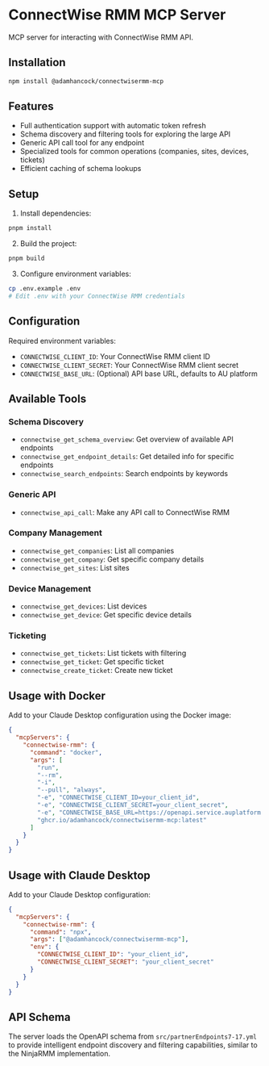 # ConnectWise RMM MCP Server

MCP server for interacting with ConnectWise RMM API.

## Installation

```bash
npm install @adamhancock/connectwisermm-mcp
```

## Features

- Full authentication support with automatic token refresh
- Schema discovery and filtering tools for exploring the large API
- Generic API call tool for any endpoint
- Specialized tools for common operations (companies, sites, devices, tickets)
- Efficient caching of schema lookups

## Setup

1. Install dependencies:
```bash
pnpm install
```

2. Build the project:
```bash
pnpm build
```

3. Configure environment variables:
```bash
cp .env.example .env
# Edit .env with your ConnectWise RMM credentials
```

## Configuration

Required environment variables:
- `CONNECTWISE_CLIENT_ID`: Your ConnectWise RMM client ID
- `CONNECTWISE_CLIENT_SECRET`: Your ConnectWise RMM client secret
- `CONNECTWISE_BASE_URL`: (Optional) API base URL, defaults to AU platform

## Available Tools

### Schema Discovery
- `connectwise_get_schema_overview`: Get overview of available API endpoints
- `connectwise_get_endpoint_details`: Get detailed info for specific endpoints
- `connectwise_search_endpoints`: Search endpoints by keywords

### Generic API
- `connectwise_api_call`: Make any API call to ConnectWise RMM

### Company Management
- `connectwise_get_companies`: List all companies
- `connectwise_get_company`: Get specific company details
- `connectwise_get_sites`: List sites

### Device Management  
- `connectwise_get_devices`: List devices
- `connectwise_get_device`: Get specific device details

### Ticketing
- `connectwise_get_tickets`: List tickets with filtering
- `connectwise_get_ticket`: Get specific ticket
- `connectwise_create_ticket`: Create new ticket

## Usage with Docker

Add to your Claude Desktop configuration using the Docker image:

```json
{
  "mcpServers": {
    "connectwise-rmm": {
      "command": "docker",
      "args": [
        "run",
        "--rm",
        "-i",
        "--pull", "always",
        "-e", "CONNECTWISE_CLIENT_ID=your_client_id",
        "-e", "CONNECTWISE_CLIENT_SECRET=your_client_secret",
        "-e", "CONNECTWISE_BASE_URL=https://openapi.service.auplatform.connectwise.com",
        "ghcr.io/adamhancock/connectwisermm-mcp:latest"
      ]
    }
  }
}
```

## Usage with Claude Desktop

Add to your Claude Desktop configuration:

```json
{
  "mcpServers": {
    "connectwise-rmm": {
      "command": "npx",
      "args": ["@adamhancock/connectwisermm-mcp"],
      "env": {
        "CONNECTWISE_CLIENT_ID": "your_client_id",
        "CONNECTWISE_CLIENT_SECRET": "your_client_secret"
      }
    }
  }
}
```

## API Schema

The server loads the OpenAPI schema from `src/partnerEndpoints7-17.yml` to provide intelligent endpoint discovery and filtering capabilities, similar to the NinjaRMM implementation.